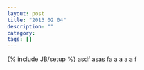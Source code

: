 ```yaml
---
layout: post
title: "2013 02 04"
description: ""
category: 
tags: []
---
```

{% include JB/setup %}
asdf asas fa a a a a f